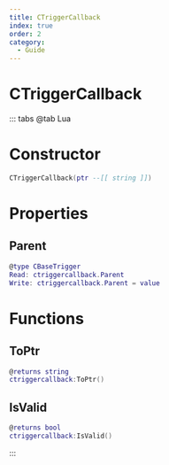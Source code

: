 ```yaml
---
title: CTriggerCallback
index: true
order: 2
category:
  - Guide
---
```


# CTriggerCallback

::: tabs
@tab Lua
# Constructor
```lua
CTriggerCallback(ptr --[[ string ]])
```
# Properties
## Parent 
```lua
@type CBaseTrigger
Read: ctriggercallback.Parent
Write: ctriggercallback.Parent = value
```
# Functions
## ToPtr
```lua
@returns string
ctriggercallback:ToPtr()
```
## IsValid
```lua
@returns bool
ctriggercallback:IsValid()
```

:::